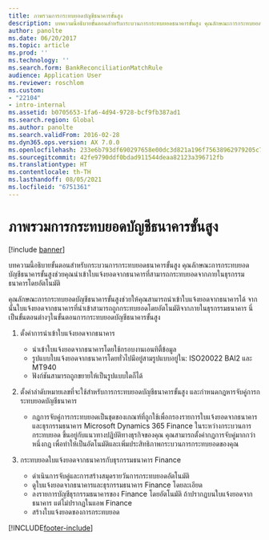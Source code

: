 ```yaml
---
title: ภาพรวมการกระทบยอดบัญชีธนาคารขั้นสูง
description: บทความนี้อธิบายขั้นตอนสำหรับกระบวนการกระทบยอดธนาคารขั้นสูง คุณลักษณะการกระทบยอดบัญชีธนาคารขั้นสูงช่วยคุณนำเข้าใบแจ้งยอดจากธนาคารที่สามารถกระทบยอดจากภายในธุรกรรมธนาคารโดยอัตโนมัติ
author: panolte
ms.date: 06/20/2017
ms.topic: article
ms.prod: ''
ms.technology: ''
ms.search.form: BankReconciliationMatchRule
audience: Application User
ms.reviewer: roschlom
ms.custom:
- "22104"
- intro-internal
ms.assetid: b0705653-1fa6-4d94-9728-bcf9fb387ad1
ms.search.region: Global
ms.author: panolte
ms.search.validFrom: 2016-02-28
ms.dyn365.ops.version: AX 7.0.0
ms.openlocfilehash: 233e6b793df690297658e00dc3d821a196f75638962979205c7491a8df371ba4
ms.sourcegitcommit: 42fe9790ddf0bdad911544deaa82123a396712fb
ms.translationtype: HT
ms.contentlocale: th-TH
ms.lasthandoff: 08/05/2021
ms.locfileid: "6751361"
---
```

# <a name="advanced-bank-reconciliation-overview"></a>ภาพรวมการกระทบยอดบัญชีธนาคารขั้นสูง

[!include [banner](../includes/banner.md)]

บทความนี้อธิบายขั้นตอนสำหรับกระบวนการกระทบยอดธนาคารขั้นสูง คุณลักษณะการกระทบยอดบัญชีธนาคารขั้นสูงช่วยคุณนำเข้าใบแจ้งยอดจากธนาคารที่สามารถกระทบยอดจากภายในธุรกรรมธนาคารโดยอัตโนมัติ

คุณลักษณะการกระทบยอดบัญชีธนาคารขั้นสูงช่วยให้คุณสามารถนำเข้าใบแจ้งยอดจากธนาคารได้ จากนั้นใบแจ้งยอดจากธนาคารที่นำเข้าสามารถถูกกระทบยอดโดยอัตโนมัติจากภายในธุรกรรมธนาคาร นี่เป็นขั้นตอนต่างๆในขั้นตอนการกระทบยอดบัญชีธนาคารขั้นสูง

1.  ตั้งค่าการนำเข้าใบแจ้งยอดจากธนาคาร
    -   นำเข้าใบแจ้งยอดจากธนาคารโดยใช้กรอบงานเอนทิตี้ข้อมูล
    -   รูปแบบใบแจ้งยอดจากธนาคารโดยทั่วไปมีอยู่สามรูปแบบอยู่ใน: ISO20022 BAI2 และ MT940
    -   ฟังก์ชันสามารถถูกขยายให้เป็นรูปแบบใดก็ได้

2.  ตั้งค่าลำดับหมายเลขที่จะใช้สำหรับการกระทบยอดบัญชีธนาคารขั้นสูง และกำหนดกฎหารจับคู่การกระทบยอดบัญชีธนาคาร
    -   กฎการจับคู่การกระทบยอดเป็นชุดของเกณฑ์ที่ถูกใช้เพื่อกรองรายการใบแจ้งยอดจากธนาคาร และธุรกรรมธนาคาร Microsoft Dynamics 365 Finance ในระหว่างกระบวนการกระทบยอด ขึ้นอยู่กับแนวทางปฏิบัติทางธุรกิจของคุณ คุณสามารถตั้งค่ากฎการจับคู่มากกว่าหนึ่งกฎ เพื่อทำให้เป็นอัตโนมัติและเพิ่มประสิทธิภาพกระบวนการกระทบยอดของคุณ

3.  กระทบยอดใบแจ้งยอดจากธนาคารกับธุรกรรมธนาคาร Finance
    -   ดำเนินการจับคู่และการสร้างสมุดรายวันการกระทบยอดอัตโนมัติ
    -   ดูใบแจ้งยอดจากธนาคารและธุรกรรมธนาคาร Finance โดยละเอียด
    -   ลงรายการบัญชีธุรกรรมธนาคารของ Finance โดยอัตโนมัติ ถ้าปรากฏบนใบแจ้งยอดจากธนาคาร แต่ไม่ปรากฏในแอพ Finance
    -   สร้างใบแจ้งยอดของการกระทบยอด







[!INCLUDE[footer-include](../../includes/footer-banner.md)]